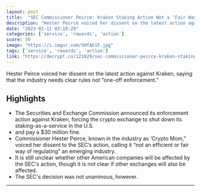 ```yaml
---
layout: post
title:  "SEC Commissioner Peirce: Kraken Staking Action Not a ‘Fair Way of Regulating’"
description: "Hester Peirce voiced her dissent on the latest action against Kraken, saying that the industry needs clear rules not “one-off enforcement.”"
date: "2023-02-11 03:10:29"
categories: ['service', 'rewards', 'action']
score: 50
image: "https://i.imgur.com/SHfAb1F.jpg"
tags: ['service', 'rewards', 'action']
link: "https://decrypt.co/121029/sec-commissioner-peirce-kraken-staking-ban-not-fair-way-regulating"
---
```


Hester Peirce voiced her dissent on the latest action against Kraken, saying that the industry needs clear rules not “one-off enforcement.”

## Highlights

- The Securities and Exchange Commission announced its enforcement action against Kraken, forcing the crypto exchange to shut down its staking-as-a-service in the U.S.
- and pay a $30 million fine.
- Commissioner Hester Peirce, known in the industry as ‘Crypto Mom,” voiced her dissent to the SEC’s action, calling it “not an efficient or fair way of regulating” an emerging industry.
- It is still unclear whether other American companies will be affected by the SEC's action, though it is not clear if other exchanges will also be affected.
- The SEC's decision was not unanimous, however.

---
